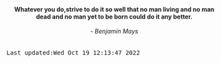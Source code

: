 
<div align="center"><b><span>Whatever you do,strive to do it so well that no man living and no man dead and no man yet to be born could do it any better.</span></b><br><br><i> - Benjamin Mays</i></div>
<br><br><kbd>Last updated:Wed Oct 19 12:13:47 2022</kbd>